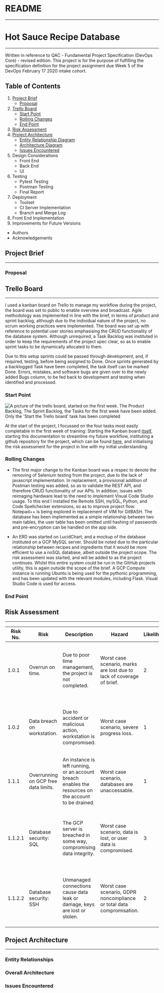 # README
---
# Hot Sauce Recipe Database
---
Written in reference to QAC - Fundamental Project Specification (DevOps Core) - revised edition. This project is for the purpose of fulfilling the specification definition for the project assignment due Week 5 of the DevOps February 17 2020 intake cohort.

## Table of Contents

1. [Project Brief](#project-brief)
    + [Proposal](#proposal)
2. [Trello Board](#trello-board)
    + [Start Point](#start-board)
    + [Rolling Changes](#rolling-changes)
    + [End Point](#end-point)
3. [Risk Assessment](#risk-assessment)
4. [Project Architecture](#project-architecture)
    + [Entity Relationship Diagram](#entity-relationship-diagram)
    + [Architecture Diagram](#architecture-diagram)
    + [Issues Encountered](#issues-encountered)
5. Design Considerations
    + Front End
    + Back End
    + UI
6. Testing
    + Pytest Testing
    + Postman Testing
    + Final Report
7. Deployment
    + Toolset
    + CI Server Implementation
    + Branch and Merge Log
8. Front End Implementation
9. Improvements for Future Versions
+ Authors
+ Acknowledgements

## Project Brief
---

### Proposal

## Trello Board
---

I used a kanban board on Trello to manage my workflow during the project, the board was set to public to enable overview and broadcast. Agile methodology was implemented in line with the brief, in terms of product and sprint backlog, although due to the individual nature of the project, no scrum working practices were implemented. The board was set up with reference to potential user stories emphasising the CRUD functionality of the database system. Although unrequired, a Task Backlog was instituted in order to keep the requirements of the project spec clear, so as to enable sprint tasks to be dynamically allocated to them.

Due to this setup sprints could be passed through development, and, if required, testing, before being assigned to Done. Once sprints generated by a backlogged Task have been completed, the task itself can be marked Done. Errors, mistakes, and software bugs are given over to the newly added Bugs column, to be fed back to development and testing when identified and processed.

### Start Point

![A picture of the trello board, started on the first week. The Product Backlog, The Sprint Backlog, the Tasks for the first week have been added. Only the 'Start the Trello board' task has been completed](https://i.imgur.com/op4ChN4.png)

At the start of the project, I focussed on the four tasks most easily completable in the first week of training: Starting the Kanban board [itself](https://trello.com/b/8xaM1s0K/qa-week-5-individual-project-hotsaucerecipe), starting this documentation to streamline my future workflow, instituting a github repository for the project, which can be found [here](https://github.com/THC-QA/QA_SFIA_Project), and initialising the risk assessment for the project in line with my initial understanding.

### Rolling Changes

+ The first major change to the Kanban board was a respec to denote the removing of Selenium testing from the project, due to the lack of javascript implementation. In replacement, a provisional addition of Postman testing was added, so as to validate the REST API, and therefore CRUD functionality of our APIs. In addition, issues with reimaging hardware lead to the need to implement Visual Code Studio usage. To this end I installed the Remote SSH, mySQL, Python, and Code Spellchecker extensions, so as to improve project flow. Notepad++ is being explored in replacement of VIM for GitBASH. The database has been implemented as a simple relationship between two main tables, the user table has been omitted until hashing of passwords and pre-encryption can be handled on the app side.

+ An ERD was started on LucidChart, and a mockup of the database instituted on a GCP MySQL server. Should be noted due to the particular relationship between recipes and ingredients that it would be more efficient to use a noSQL database, albeit outside the project scope. The risk assessment was started, and will be added to as the project continues. Whilst this entire system could be run in the GitHub projects utility, this is again outside the scope of the brief. A GCP Compute instance is running Ubuntu is being used for the pythonic programming, and has been updated with the relevant modules, including Flask. Visual Studio Code is used for access.

### End Point

## Risk Assessment
---

|Risk No.|Risk|Description|Hazard|Likelihood|Impact|Solution|
|---|---|---|---|---|---|---|
|1.0.1|Overrun on time.|Due to poor time management, the project is not completed.|Worst case scenario, marks are lost due to lack of coverage of brief.|2|5|Make good use of Kanban to manage workflow, and efficient time use of office resources.|
|1.0.2|Data breach on workstation.|Due to accident or malicious action, workstation is compromised.|Worst case scenario, severe progress loss.|1|5|Change passwords on workstation, keep e-services logged off when not in use.|
|1.1.1|Overrunning on GCP free data limits.|An instance is left running, or an account breach enables the resources on the account to be drained.|Worst case scenario, databases are unaccessable.|1|5|Continue monitoring GCP usage. Copy databases offline as final backup.|
|1.1.2.1|Database security: SQL|The GCP server is breached in some way, compromising data integrity.|Worst case scenario, data is lost, or user data is compromised.|3|5|Ensure user and personal data is encrypted, and passwords hashed, before being moved to the database.|
|1.1.2.2|Database security: SSH|Unmanaged connections cause data leak or damage, keys are lost or stolen.| Worst case scenario, GDPR noncompliance or total data compromisation.|2|5|Learn and make use of GCP's SSH key management role system, and implement it correctly.|

## Project Architecture
---

### Entity Relationships

### Overall Architecture

### Issues Encountered
